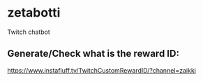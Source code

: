 # zetabotti
Twitch chatbot

## Generate/Check what is the reward ID:
https://www.instafluff.tv/TwitchCustomRewardID/?channel=zaikki